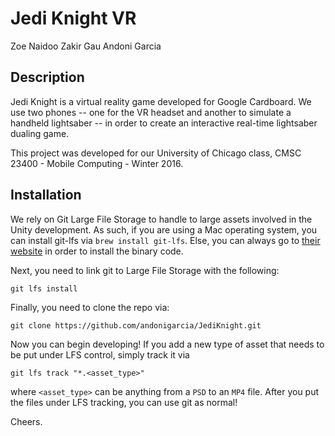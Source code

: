 # Jedi Knight VR
Zoe Naidoo
Zakir Gau
Andoni Garcia

## Description
Jedi Knight is a virtual reality game developed for Google Cardboard. We use two phones -- one for the VR headset and another to simulate a handheld lightsaber -- in order to create an interactive real-time lightsaber dualing game.

This project was developed for our University of Chicago class, CMSC 23400 - Mobile Computing - Winter 2016.

## Installation

We rely on Git Large File Storage to handle to large assets involved in the Unity development. As such, if you are using a Mac operating system, you can install git-lfs via `brew install git-lfs`. Else, you can always go to [their website](https://git-lfs.github.com) in order to install the binary code.

Next, you need to link git to Large File Storage with the following:

```
git lfs install
```

Finally, you need to clone the repo via:

```
git clone https://github.com/andonigarcia/JediKnight.git
```

Now you can begin developing! If you add a new type of asset that needs to be put under LFS control, simply track it via

```
git lfs track "*.<asset_type>"
```

where `<asset_type>` can be anything from a `PSD` to an `MP4` file. After you put the files under LFS tracking, you can use git as normal!

Cheers.